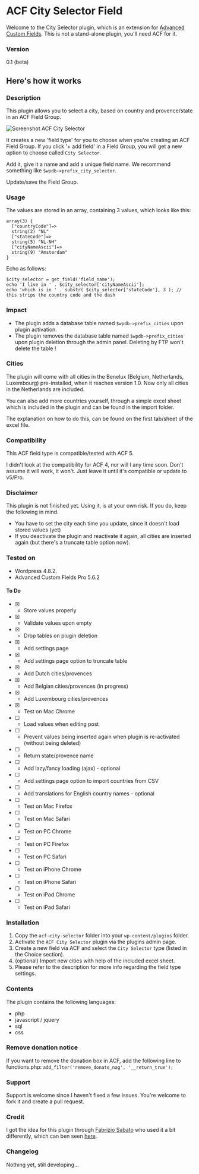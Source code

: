 # ACF City Selector Field

Welcome to the City Selector plugin, which is an extension for [Advanced Custom Fields](http://www.advancedcustomfields.com). This is not a stand-alone plugin, you'll need ACF for it.

### Version

0.1 (beta)

## Here's how it works

### Description

This plugin allows you to select a city, based on country and provence/state in an ACF Field Group.

![Screenshot ACF City Selector](http://beee4life.github.com/beee4life.github.io/images/screenshot-acf-city-selector.jpg)

It creates a new 'field type' for you to choose when you're creating an ACF Field Group. If you click '+ add field' in a Field Group, you will get a new option to choose called `City Selector`.

Add it, give it a name and add a unique field name. We recommend something like `$wpdb->prefix_city_selector`.

Update/save the Field Group.

### Usage

The values are stored in an array, containing 3 values, which looks like this:

    array(3) {
      ["countryCode"]=>
      string(2) "NL"
      ["stateCode"]=>
      string(5) "NL-NH"
      ["cityNameAscii"]=>
      string(9) "Amsterdam"
    }

Echo as follows:

    $city_selector = get_field('field_name');
    echo 'I live in ' . $city_selector['cityNameAscii'];
    echo 'which is in ' . substr( $city_selector['stateCode'], 3 ); // this strips the country code and the dash

### Impact

* The plugin adds a database table named `$wpdb->prefix_cities` upon plugin activation.
* The plugin removes the database table named `$wpdb->prefix_cities` upon plugin deletion through the admin panel. Deleting by FTP won't delete the table !

### Cities

The plugin will come with all cities in the Benelux (Belgium, Netherlands, Luxembourg) pre-installed, when it reaches version 1.0. Now only all cities in the Netherlands are included.

You can also add more countries yourself, through a simple excel sheet which is included in the plugin and can be found in the import folder.

The explanation on how to do this, can be found on the first tab/sheet of the excel file.

### Compatibility

This ACF field type is compatible/tested with ACF 5.

I didn't look at the compatibility for ACF 4, nor will I any time soon. Don't assume it will work, it won't. Just leave it until it's compatible or update to v5/Pro.

### Disclaimer

This plugin is not finished yet. Using it, is at your own risk. If you do, keep the following in mind.

* You have to set the city each time you update, since it doesn't load stored values (yet)
* If you deactivate the plugin and reactivate it again, all cities are inserted again (but there's a truncate table option now).

### Tested on

* Wordpress 4.8.2.
* Advanced Custom Fields Pro 5.6.2

#### To Do
* [X] - Store values properly
* [X] - Validate values upon empty
* [X] - Drop tables on plugin deletion
* [X] - Add settings page
* [X] - Add settings page option to truncate table
* [X] - Add Dutch cities/provences
* [X] - Add Belgian cities/provences (in progress)
* [X] - Add Luxembourg cities/provences
* [X] - Test on Mac Chrome
* [ ] - Load values when editing post
* [ ] - Prevent values being inserted again when plugin is re-activated (without being deleted)
* [ ] - Return state/provence name
* [ ] - Add lazy/fancy loading (ajax) - optional
* [ ] - Add settings page option to import countries from CSV
* [ ] - Add translations for English country names - optional
* [ ] - Test on Mac Firefox
* [ ] - Test on Mac Safari
* [ ] - Test on PC Chrome
* [ ] - Test on PC Firefox
* [ ] - Test on PC Safari
* [ ] - Test on iPhone Chrome
* [ ] - Test on iPhone Safari
* [ ] - Test on iPad Chrome
* [ ] - Test on iPad Safari

### Installation

1. Copy the `acf-city-selector` folder into your `wp-content/plugins` folder.
2. Activate the `ACF City Selector` plugin via the plugins admin page.
3. Create a new field via ACF and select the `City Selector` type (listed in the Choice section).
4. (optional) Import new cities with help of the included excel sheet.
5. Please refer to the description for more info regarding the field type settings.

### Contents

The plugin contains the following languages:
* php
* javascript / jquery
* sql
* css

### Remove donation notice

If you want to remove the donation box in ACF, add the following line to functions.php:
`add_filter('remove_donate_nag', '__return_true');`

### Support

Support is welcome since I haven't fixed a few issues. You're welcome to fork it and create a pull request.

### Credit

I got the idea for this plugin through [Fabrizio Sabato](https://github.com/fab01) who used it a bit differently, which can ben seen [here](http://www.deskema.it/en/articles/multi-level-country-state-city-cascading-select-wordpress).

### Changelog

Nothing yet, still developing...
